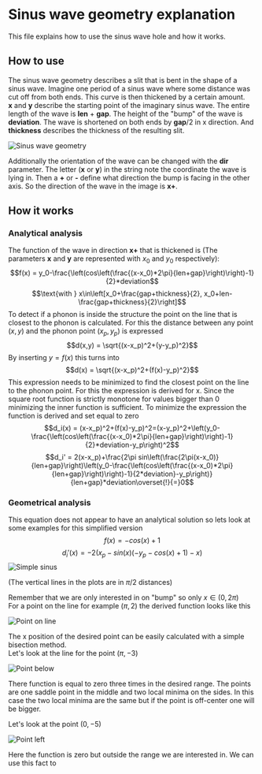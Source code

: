 # Sinus wave geometry explanation

This file explains how to use the sinus wave hole and how it works.

## How to use

The sinus wave geometry describes a slit that is bent in the shape of a sinus wave. Imagine one period of a sinus wave where some distance was cut off from both ends. This curve is then thickened by a certain amount.  
**x** and **y** describe the starting point of the imaginary sinus wave. The entire length of the wave is **len** + **gap**. The height of the \"bump\" of the wave is **deviation**. The wave is shortened on both ends by **gap**/2 in x direction. And **thickness** describes the thickness of the resulting slit.

![Sinus wave geometry](documentation_images/sinus_wave.jpg)

Additionally the orientation of the wave can be changed with the **dir** parameter. The letter (**x** or **y**) in the string note the coordinate the wave is lying in. Then a **+** or **-** define what direction the bump is facing in the other axis. So the direction of the wave in the image is **x+**.

## How it works

### Analytical analysis

The function of the wave in direction **x+** that is thickened is (The parameters **x** and **y** are represented with $x_0$ and $y_0$ respectively):
$$f(x) = y_0-\frac{\left(cos\left(\frac{(x-x_0)*2\pi}{len+gap}\right)\right)-1}{2}*deviation$$
$$\text{with } x\in\left[x_0+\frac{gap+thickness}{2}, x_0+len-\frac{gap+thickness}{2}\right]$$
To detect if a phonon is inside the structure the point on the line that is closest to the phonon is calculated. For this the distance between any point $(x,y)$ and the phonon point $(x_p, y_p)$ is expressed
$$d(x,y) = \sqrt{(x-x_p)^2+(y-y_p)^2}$$
By inserting $y=f(x)$ this turns into
$$d(x) = \sqrt{(x-x_p)^2+(f(x)-y_p)^2}$$
This expression needs to be minimized to find the closest point on the line to the phonon point. For this the expression is derived for x. Since the square root function is strictly monotone for values bigger than 0 minimizing the inner function is sufficient. To minimize the expression the function is derived and set equal to zero
$$d_i(x) = (x-x_p)^2+(f(x)-y_p)^2=(x-y_p)^2+\left(y_0-\frac{\left(cos\left(\frac{(x-x_0)*2\pi}{len+gap}\right)\right)-1}{2}*deviation-y_p\right)^2$$
$$d_i' = 2(x-x_p)+\frac{2\pi sin\left(\frac{2\pi(x-x_0)}{len+gap}\right)\left(y_0-\frac{\left(cos\left(\frac{(x-x_0)*2\pi}{len+gap}\right)\right)-1}{2*deviation}-y_p\right)}{len+gap}*deviation\overset{!}{=}0$$

### Geometrical analysis

This equation does not appear to have an analytical solution so lets look at some examples for this simplified version
$$f(x)=-cos(x)+1$$
$$d_i'(x)=-2(x_p-sin(x)(-y_p-cos(x)+1)-x)$$
![Simple sinus](documentation_images/simple_sinus.png)

(The vertical lines in the plots are in $\pi/2$ distances)

Remember that we are only interested in on \"bump\" so only $x\in(0,2\pi)$  
For a point on the line for example $(\pi,2)$ the derived function looks like this

![Point on line](documentation_images/point_on_line.png)

The x position of the desired point can be easily calculated with a simple bisection method.  
Let's look at the line for the point $(\pi,-3)$

![Point below](documentation_images/point_below.png)

There function is equal to zero three times in the desired range. The points are one saddle point in the middle and two local minima on the sides. In this case the two local minima are the same but if the point is off-center one will be bigger.

Let's look at the point $(0,-5)$

![Point left](documentation_images/point_left.png)

Here the function is zero but outside the range we are interested in. We can use this fact to 